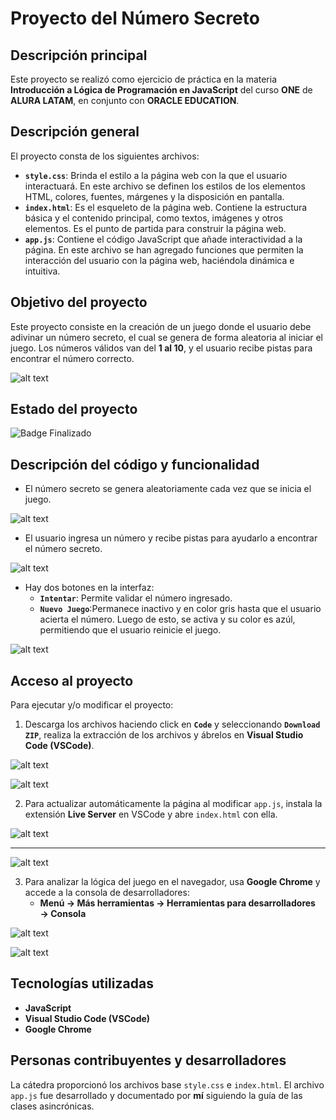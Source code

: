 # Proyecto del Número Secreto

## Descripción principal

Este proyecto se realizó como ejercicio de práctica en la materia **Introducción a Lógica de Programación en JavaScript** del curso **ONE** de **ALURA LATAM**, en conjunto con **ORACLE EDUCATION**.

## Descripción general

El proyecto consta de los siguientes archivos:

- **`style.css`**: Brinda el estilo a la página web con la que el usuario interactuará. En este archivo se definen los estilos de los elementos HTML, colores, fuentes, márgenes y la disposición en pantalla.
- **`index.html`**: Es el esqueleto de la página web. Contiene la estructura básica y el contenido principal, como textos, imágenes y otros elementos. Es el punto de partida para construir la página web.
- **`app.js`**: Contiene el código JavaScript que añade interactividad a la página. En este archivo se han agregado funciones que permiten la interacción del usuario con la página web, haciéndola dinámica e intuitiva.

## Objetivo del proyecto

Este proyecto consiste en la creación de un juego donde el usuario debe adivinar un número secreto, el cual se genera de forma aleatoria al iniciar el juego. Los números válidos van del **1 al 10**, y el usuario recibe pistas para encontrar el número correcto.

![alt text](image.png)

## Estado del proyecto
   ![Badge Finalizado](https://img.shields.io/badge/STATUS-%20FINALIZADO-GREEN)

## Descripción del código y funcionalidad

- El número secreto se genera aleatoriamente cada vez que se inicia el juego.

![alt text](image-1.png)

- El usuario ingresa un número y recibe pistas para ayudarlo a encontrar el número secreto.

![alt text](image-2.png)

- Hay dos botones en la interfaz:
  - **`Intentar`**: Permite validar el número ingresado.
  - **`Nuevo Juego`**:Permanece inactivo y en color gris hasta que el usuario acierta el número. Luego de esto, se activa y su color es azúl, permitiendo que el usuario reinicie el juego.

![alt text](image-3.png)

## Acceso al proyecto

Para ejecutar y/o modificar el proyecto:

1. Descarga los archivos haciendo click en **`Code`** y seleccionando **`Download ZIP`**, realiza la extracción de los archivos y ábrelos en **Visual Studio Code (VSCode)**.

![alt text](image-4.png)

![alt text](image-5.png)

2. Para actualizar automáticamente la página al modificar `app.js`, instala la extensión **Live Server** en VSCode y abre `index.html` con ella.

![alt text](image-7.png)

---------------------

![alt text](image-6.png)

3. Para analizar la lógica del juego en el navegador, usa **Google Chrome** y accede a la consola de desarrolladores:
   - **Menú → Más herramientas → Herramientas para desarrolladores → Consola**
  
![alt text](image-8.png)

![alt text](image-9.png)

## Tecnologías utilizadas

- **JavaScript**
- **Visual Studio Code (VSCode)**
- **Google Chrome**

## Personas contribuyentes y desarrolladores

La cátedra proporcionó los archivos base `style.css` e `index.html`. El archivo `app.js` fue desarrollado y documentado por **mí** siguiendo la guía de las clases asincrónicas.
